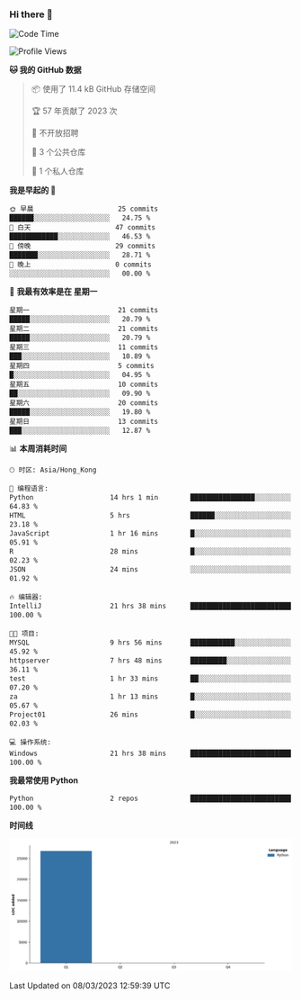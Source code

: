 ### Hi there 👋

<!--
**Mrzqd/Mrzqd** is a ✨ _special_ ✨ repository because its `README.md` (this file) appears on your GitHub profile.

Here are some ideas to get you started:

- 🔭 I’m currently working on ...
- 🌱 I’m currently learning ...
- 👯 I’m looking to collaborate on ...
- 🤔 I’m looking for help with ...
- 💬 Ask me about ...
- 📫 How to reach me: ...
- 😄 Pronouns: ...
- ⚡ Fun fact: ...
-->
<!--START_SECTION:waka-->
![Code Time](http://img.shields.io/badge/Code%20Time-46%20hrs%2036%20mins-blue)

![Profile Views](http://img.shields.io/badge/%E4%B8%AA%E4%BA%BA%E8%B5%84%E6%96%99%E8%A7%82%E7%9C%8B%E6%AC%A1%E6%95%B0-10-blue)

**🐱 我的 GitHub 数据** 

> 📦  使用了 11.4 kB GitHub 存储空间 
 > 
> 🏆 57 年贡献了 2023 次
 > 
> 🚫 不开放招聘
 > 
> 📜 3 个公共仓库 
 > 
> 🔑 1 个私人仓库 
 > 
**我是早起的 🐤** 

```text
🌞 早晨                     25 commits          ██████░░░░░░░░░░░░░░░░░░░   24.75 % 
🌆 白天                     47 commits          ████████████░░░░░░░░░░░░░   46.53 % 
🌃 傍晚                     29 commits          ███████░░░░░░░░░░░░░░░░░░   28.71 % 
🌙 晚上                     0 commits           ░░░░░░░░░░░░░░░░░░░░░░░░░   00.00 % 
```
📅 **我最有效率是在 星期一** 

```text
星期一                      21 commits          █████░░░░░░░░░░░░░░░░░░░░   20.79 % 
星期二                      21 commits          █████░░░░░░░░░░░░░░░░░░░░   20.79 % 
星期三                      11 commits          ███░░░░░░░░░░░░░░░░░░░░░░   10.89 % 
星期四                      5 commits           █░░░░░░░░░░░░░░░░░░░░░░░░   04.95 % 
星期五                      10 commits          ██░░░░░░░░░░░░░░░░░░░░░░░   09.90 % 
星期六                      20 commits          █████░░░░░░░░░░░░░░░░░░░░   19.80 % 
星期日                      13 commits          ███░░░░░░░░░░░░░░░░░░░░░░   12.87 % 
```


📊 **本周消耗时间** 

```text
🕑︎ 时区: Asia/Hong_Kong

💬 编程语言: 
Python                   14 hrs 1 min        ████████████████░░░░░░░░░   64.83 % 
HTML                     5 hrs               ██████░░░░░░░░░░░░░░░░░░░   23.18 % 
JavaScript               1 hr 16 mins        █░░░░░░░░░░░░░░░░░░░░░░░░   05.91 % 
R                        28 mins             █░░░░░░░░░░░░░░░░░░░░░░░░   02.23 % 
JSON                     24 mins             ░░░░░░░░░░░░░░░░░░░░░░░░░   01.92 % 

🔥 编辑器: 
IntelliJ                 21 hrs 38 mins      █████████████████████████   100.00 % 

🐱‍💻 项目: 
MYSQL                    9 hrs 56 mins       ███████████░░░░░░░░░░░░░░   45.92 % 
httpserver               7 hrs 48 mins       █████████░░░░░░░░░░░░░░░░   36.11 % 
test                     1 hr 33 mins        ██░░░░░░░░░░░░░░░░░░░░░░░   07.20 % 
za                       1 hr 13 mins        █░░░░░░░░░░░░░░░░░░░░░░░░   05.67 % 
Project01                26 mins             █░░░░░░░░░░░░░░░░░░░░░░░░   02.03 % 

💻 操作系统: 
Windows                  21 hrs 38 mins      █████████████████████████   100.00 % 
```

**我最常使用 Python** 

```text
Python                   2 repos             █████████████████████████   100.00 % 
```



**时间线**

![Lines of Code chart](https://raw.githubusercontent.com/Mrzqd/Mrzqd/main/assets/bar_graph.png)


 Last Updated on 08/03/2023 12:59:39 UTC
<!--END_SECTION:waka-->

